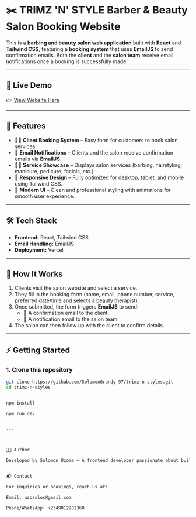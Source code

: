 # ✂️ TRIMZ 'N' STYLE Barber & Beauty Salon Booking Website

This is a **barbing and beauty salon web application** built with **React** and **Tailwind CSS**, featuring a **booking system** that uses **EmailJS** to send confirmation emails. Both the **client** and the **salon team** receive email notifications once a booking is successfully made.

---

## 🚀 Live Demo

👉 [View Website Here](https://trimz-n-styles.vercel.app/)

---

## 📌 Features

- 🧑‍💻 **Client Booking System** – Easy form for customers to book salon services.
- 📧 **Email Notifications** – Clients and the salon receive confirmation emails via **EmailJS**.
- 💇‍♂️ **Service Showcase** – Displays salon services (barbing, hairstyling, manicure, pedicure, facials, etc.).
- 📱 **Responsive Design** – Fully optimized for desktop, tablet, and mobile using Tailwind CSS.
- 🎨 **Modern UI** – Clean and professional styling with animations for smooth user experience.

---

## 🛠️ Tech Stack

- **Frontend:** React, Tailwind CSS
- **Email Handling:** EmailJS
- **Deployment:** Vercel

---

## 📖 How It Works

1. Clients visit the salon website and select a service.
2. They fill in the booking form (name, email, phone number, service, preferred date/time and selects a beauty therapist).
3. Once submitted, the form triggers **EmailJS** to send:
   - 📩 A confirmation email to the client.
   - 📩 A notification email to the salon team.
4. The salon can then follow up with the client to confirm details.

---

## ⚡ Getting Started

### 1. Clone this repository

```bash
git clone https://github.com/SolomonGrundy-97/trimz-n-styles.git
cd trimz-n-styles


npm install

npm run dev


---



👨‍💻 Author

Developed by Solomon Uzoma – A frontend developer passionate about building user-friendly web applications.


📬 Contact

For inquiries or bookings, reach us at:

Email: uzosolos@gmail.com

Phone/WhatsApp: +2349012202360
```
